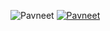 ![Pavneet](https://github-readme-stats.vercel.app/api?username=phnxxd&show_icons=true&theme=radical)
[![Pavneet](https://github-readme-stats.vercel.app/api/wakatime?username=phnxxd)](https://github.com/phnxxd/github-readme-stats)
